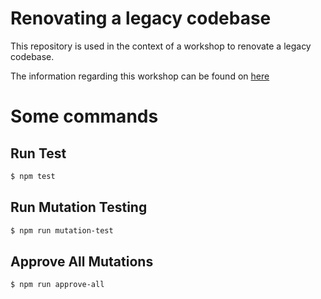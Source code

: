 
# Renovating a legacy codebase

This repository is used in the context of a workshop to renovate a legacy codebase. 

The information regarding this workshop can be found on [here](https://github.com/supernelis/workshop-renovating-legacy-codebase)

# Some commands

## Run Test

```bash
$ npm test
```

## Run Mutation Testing

```bash
$ npm run mutation-test
```

## Approve All Mutations

```bash
$ npm run approve-all
```

